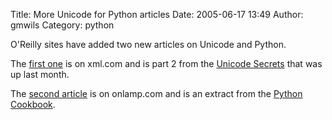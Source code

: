 Title: More Unicode for Python articles
Date: 2005-06-17 13:49
Author: gmwils
Category: python

O'Reilly sites have added two new articles on Unicode and Python.

The [first one][] is on xml.com and is part 2 from the [Unicode
Secrets][] that was up last month.

The [second article][] is on onlamp.com and is an extract from the
[Python Cookbook][].

  [first one]: http://www.xml.com/pub/a/2005/06/15/py-xml.html
  [Unicode Secrets]: http://www.xml.com/pub/a/2005/05/18/unicode.html
  [second article]: http://www.onlamp.com/pub/a/python/excerpt/pythonckbk_chap1/index.html
  [Python Cookbook]: http://www.amazon.com/exec/obidos/ASIN/0596007973/pseudofish-20
